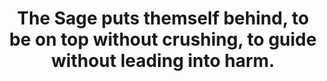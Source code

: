 ---
title: The Sage puts themself behind, to be on top without crushing, to guide without leading into harm.
tags: daoism opposites
underneathnesswhy: true
---
